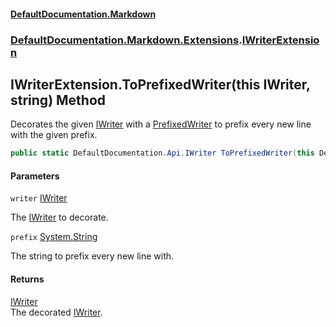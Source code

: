 #### [DefaultDocumentation.Markdown](index.md 'index')
### [DefaultDocumentation.Markdown.Extensions](index.md#DefaultDocumentation.Markdown.Extensions 'DefaultDocumentation.Markdown.Extensions').[IWriterExtension](IWriterExtension.md 'DefaultDocumentation.Markdown.Extensions.IWriterExtension')

## IWriterExtension.ToPrefixedWriter(this IWriter, string) Method

Decorates the given [IWriter](https://github.com/Doraku/DefaultDocumentation/blob/master/documentation/api/IWriter.md 'DefaultDocumentation.Api.IWriter') with a [PrefixedWriter](PrefixedWriter.md 'DefaultDocumentation.Markdown.Writers.PrefixedWriter') to prefix every new line with the given prefix.

```csharp
public static DefaultDocumentation.Api.IWriter ToPrefixedWriter(this DefaultDocumentation.Api.IWriter writer, string prefix);
```
#### Parameters

<a name='DefaultDocumentation.Markdown.Extensions.IWriterExtension.ToPrefixedWriter(thisDefaultDocumentation.Api.IWriter,string).writer'></a>

`writer` [IWriter](https://github.com/Doraku/DefaultDocumentation/blob/master/documentation/api/IWriter.md 'DefaultDocumentation.Api.IWriter')

The [IWriter](https://github.com/Doraku/DefaultDocumentation/blob/master/documentation/api/IWriter.md 'DefaultDocumentation.Api.IWriter') to decorate.

<a name='DefaultDocumentation.Markdown.Extensions.IWriterExtension.ToPrefixedWriter(thisDefaultDocumentation.Api.IWriter,string).prefix'></a>

`prefix` [System.String](https://docs.microsoft.com/en-us/dotnet/api/System.String 'System.String')

The string to prefix every new line with.

#### Returns
[IWriter](https://github.com/Doraku/DefaultDocumentation/blob/master/documentation/api/IWriter.md 'DefaultDocumentation.Api.IWriter')  
The decorated [IWriter](https://github.com/Doraku/DefaultDocumentation/blob/master/documentation/api/IWriter.md 'DefaultDocumentation.Api.IWriter').